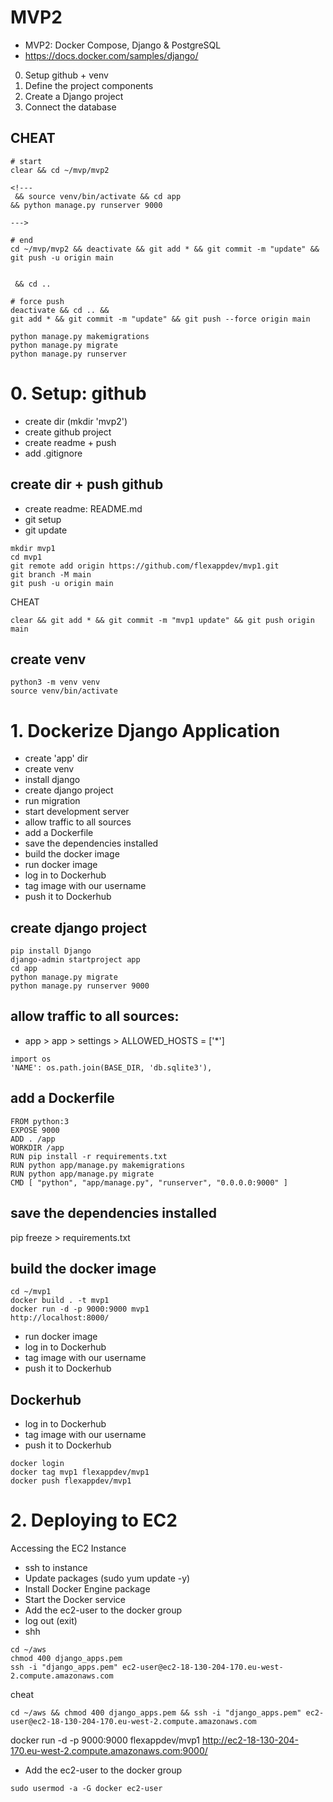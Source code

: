 # MVP2
- MVP2: Docker Compose, Django & PostgreSQL
- https://docs.docker.com/samples/django/

0. Setup github + venv
1. Define the project components
2. Create a Django project
3. Connect the database


## CHEAT
```
# start
clear && cd ~/mvp/mvp2

<!---
 && source venv/bin/activate && cd app 
&& python manage.py runserver 9000

---> 

# end
cd ~/mvp/mvp2 && deactivate && git add * && git commit -m "update" && git push -u origin main


 && cd ..

# force push
deactivate && cd .. && 
git add * && git commit -m "update" && git push --force origin main

python manage.py makemigrations
python manage.py migrate
python manage.py runserver
```

# 0. Setup: github
- create dir (mkdir 'mvp2')
- create github project
- create readme + push
- add .gitignore


## create dir + push github
- create readme: README.md
- git setup
- git update
```
mkdir mvp1
cd mvp1
git remote add origin https://github.com/flexappdev/mvp1.git
git branch -M main
git push -u origin main
```
CHEAT
```
clear && git add * && git commit -m "mvp1 update" && git push origin main
```
## create venv
```
python3 -m venv venv
source venv/bin/activate
```

# 1. Dockerize Django Application
- create 'app' dir
- create venv
- install django
- create django project
- run migration
- start development server
- allow traffic to all sources
- add a Dockerfile
- save the dependencies installed
- build the docker image
- run docker image
- log in to Dockerhub 
- tag image with our username
- push it to Dockerhub


## create django project
```
pip install Django
django-admin startproject app
cd app
python manage.py migrate
python manage.py runserver 9000
```

## allow traffic to all sources:
- app > app > settings > ALLOWED_HOSTS = ['*']
```
import os
'NAME': os.path.join(BASE_DIR, 'db.sqlite3'),
```

## add a Dockerfile
```
FROM python:3
EXPOSE 9000
ADD . /app
WORKDIR /app
RUN pip install -r requirements.txt
RUN python app/manage.py makemigrations
RUN python app/manage.py migrate
CMD [ "python", "app/manage.py", "runserver", "0.0.0.0:9000" ]
```
## save the dependencies installed
pip freeze > requirements.txt

## build the docker image
```
cd ~/mvp1
docker build . -t mvp1
docker run -d -p 9000:9000 mvp1
http://localhost:8000/
```

- run docker image
- log in to Dockerhub 
- tag image with our username
- push it to Dockerhub

## Dockerhub
- log in to Dockerhub 
- tag image with our username
- push it to Dockerhub
```
docker login
docker tag mvp1 flexappdev/mvp1
docker push flexappdev/mvp1
```

# 2. Deploying to EC2

Accessing the EC2 Instance
- ssh to instance
- Update packages (sudo yum update -y)
- Install Docker Engine package
- Start the Docker service
- Add the ec2-user to the docker group
- log out (exit)
- shh

```
cd ~/aws
chmod 400 django_apps.pem
ssh -i "django_apps.pem" ec2-user@ec2-18-130-204-170.eu-west-2.compute.amazonaws.com
```
cheat
```
cd ~/aws && chmod 400 django_apps.pem && ssh -i "django_apps.pem" ec2-user@ec2-18-130-204-170.eu-west-2.compute.amazonaws.com
```

docker run -d -p 9000:9000 flexappdev/mvp1
http://ec2-18-130-204-170.eu-west-2.compute.amazonaws.com:9000/

- Add the ec2-user to the docker group
```
sudo usermod -a -G docker ec2-user
```
